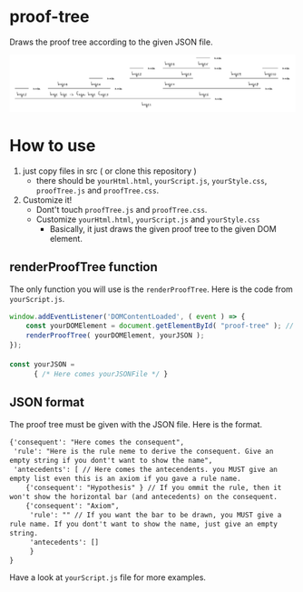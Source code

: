# proof-tree

Draws the proof tree according to the given JSON file.

![Image of the proof tree](proof-tree-img.png)

# How to use
1. just copy files in src ( or clone this repository )
   - there should be `yourHtml.html`, `yourScript.js`, `yourStyle.css`, `proofTree.js` and `proofTree.css`.
1. Customize it!
   - Dont't touch `proofTree.js` and `proofTree.css`.
   - Customize `yourHtml.html`, `yourScript.js` and `yourStyle.css`
     - Basically, it just draws the given proof tree to the given DOM element.

## renderProofTree function
The only function you will use is the `renderProofTree`.
Here is the code from `yourScript.js`.

```javascript
window.addEventListener('DOMContentLoaded', ( event ) => {
    const yourDOMElement = document.getElementById( "proof-tree" ); // <- custamize here
    renderProofTree( yourDOMElement, yourJSON );
});

const yourJSON =
      { /* Here comes yourJSONFile */ }

```

## JSON format
The proof tree must be given with the JSON file.
Here is the format.

```
{'consequent': "Here comes the consequent",
 'rule': "Here is the rule neme to derive the consequent. Give an empty string if you dont't want to show the name",
 'antecedents': [ // Here comes the antecendents. you MUST give an empty list even this is an axiom if you gave a rule name.
    {'consequent': "Hypothesis" } // If you ommit the rule, then it won't show the horizontal bar (and antecedents) on the consequent.
    {'consequent': "Axiom",
     'rule': "" // If you want the bar to be drawn, you MUST give a rule name. If you dont't want to show the name, just give an empty string.
     'antecedents': []
     }
}
```
Have a look at `yourScript.js` file for more examples.




